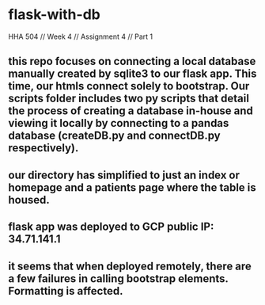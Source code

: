 # flask-with-db
HHA 504 // Week 4 // Assignment 4 // Part 1

## this repo focuses on connecting a local database manually created by sqlite3 to our flask app. This time, our htmls connect solely to bootstrap. Our scripts folder includes two py scripts that detail the process of creating a database in-house and viewing it locally by connecting to a pandas database (createDB.py and connectDB.py respectively).

## our directory has simplified to just an index or homepage and a patients page where the table is housed.

## flask app was deployed to GCP public IP: 34.71.141.1
## it seems that when deployed remotely, there are a few failures in calling bootstrap elements. Formatting is affected.